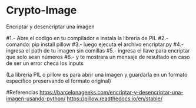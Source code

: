 # Crypto-Image
Encriptar y desencriptar una imagen


#1.- Abre el codigo en tu compilador e instala la libreria de PIL
#2.- comando: pip install pillow
#3.- luego ejecuta el archivo encriptar.py
#4.- ingresa el path de tu imagen sin comillas
#5.- ingresa el llave para encriptar que solo sean números
#6.- y te mostrara un mensaje de resultado en caso de ser un error checa los inputs

(La libreria PIL o pillow es para abrir una imagen y guardarla en un formato específico preservando el formato original)

#Referencias
https://barcelonageeks.com/encriptar-y-desencriptar-una-imagen-usando-python/
https://pillow.readthedocs.io/en/stable/
